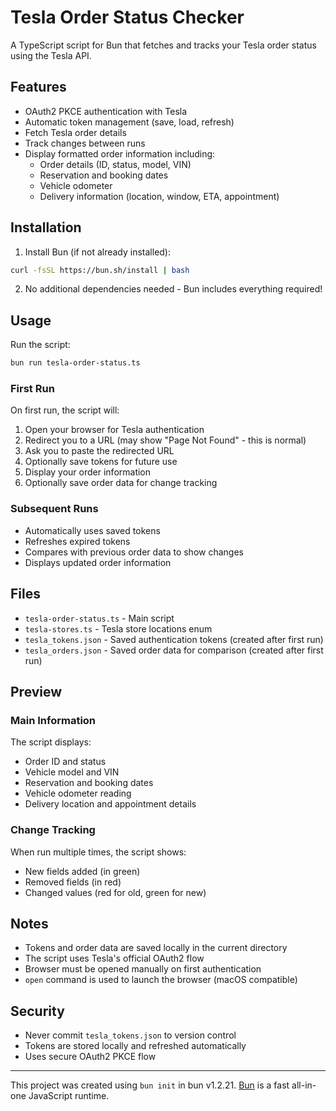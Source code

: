 # Tesla Order Status Checker

A TypeScript script for Bun that fetches and tracks your Tesla order status using the Tesla API.

## Features

- OAuth2 PKCE authentication with Tesla
- Automatic token management (save, load, refresh)
- Fetch Tesla order details
- Track changes between runs
- Display formatted order information including:
  - Order details (ID, status, model, VIN)
  - Reservation and booking dates
  - Vehicle odometer
  - Delivery information (location, window, ETA, appointment)

## Installation

1. Install Bun (if not already installed):
```bash
curl -fsSL https://bun.sh/install | bash
```

2. No additional dependencies needed - Bun includes everything required!

## Usage

Run the script:
```bash
bun run tesla-order-status.ts
```

### First Run

On first run, the script will:
1. Open your browser for Tesla authentication
2. Redirect you to a URL (may show "Page Not Found" - this is normal)
3. Ask you to paste the redirected URL
4. Optionally save tokens for future use
5. Display your order information
6. Optionally save order data for change tracking

### Subsequent Runs

- Automatically uses saved tokens
- Refreshes expired tokens
- Compares with previous order data to show changes
- Displays updated order information

## Files

- `tesla-order-status.ts` - Main script
- `tesla-stores.ts` - Tesla store locations enum
- `tesla_tokens.json` - Saved authentication tokens (created after first run)
- `tesla_orders.json` - Saved order data for comparison (created after first run)

## Preview

### Main Information
The script displays:
- Order ID and status
- Vehicle model and VIN
- Reservation and booking dates
- Vehicle odometer reading
- Delivery location and appointment details

### Change Tracking
When run multiple times, the script shows:
- New fields added (in green)
- Removed fields (in red)
- Changed values (red for old, green for new)

## Notes

- Tokens and order data are saved locally in the current directory
- The script uses Tesla's official OAuth2 flow
- Browser must be opened manually on first authentication
- `open` command is used to launch the browser (macOS compatible)

## Security

- Never commit `tesla_tokens.json` to version control
- Tokens are stored locally and refreshed automatically
- Uses secure OAuth2 PKCE flow

---

This project was created using `bun init` in bun v1.2.21. [Bun](https://bun.com) is a fast all-in-one JavaScript runtime.

